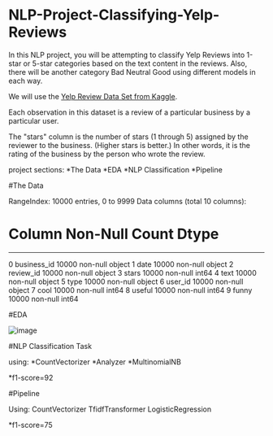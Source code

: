 # NLP-Project-Classifying-Yelp-Reviews

In this NLP project, you will be attempting to classify Yelp Reviews into 1-star or 5-star categories based on the text content in the reviews. Also, there will be another category Bad Neutral Good using different models in each way.

We will use the [Yelp Review Data Set from Kaggle](https://www.kaggle.com/c/yelp-recsys-2013).

Each observation in this dataset is a review of a particular business by a particular user.

The "stars" column is the number of stars (1 through 5) assigned by the reviewer to the business. (Higher stars is better.) In other words, it is the rating of the business by the person who wrote the review.

project sections:
*The Data
*EDA
*NLP Classification
*Pipeline

#The Data

RangeIndex: 10000 entries, 0 to 9999
Data columns (total 10 columns):
 #   Column       Non-Null Count  Dtype 
---  ------       --------------  ----- 
 0   business_id  10000 non-null  object
 1   date         10000 non-null  object
 2   review_id    10000 non-null  object
 3   stars        10000 non-null  int64 
 4   text         10000 non-null  object
 5   type         10000 non-null  object
 6   user_id      10000 non-null  object
 7   cool         10000 non-null  int64 
 8   useful       10000 non-null  int64 
 9   funny        10000 non-null  int64 
 
 #EDA
 
 ![image](https://user-images.githubusercontent.com/121250443/222241494-69c07f13-22e1-4cee-934f-87333147324e.png)
 
#NLP Classification Task

using:
*CountVectorizer
*Analyzer
*MultinomialNB

*f1-score=92

#Pipeline

Using:
CountVectorizer
TfidfTransformer
LogisticRegression

*f1-score=75
